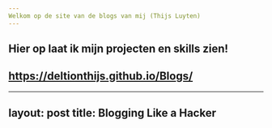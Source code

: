 ```yaml
---
Welkom op de site van de blogs van mij (Thijs Luyten)
---
```


Hier op laat ik mijn projecten en skills zien!
----
https://deltionthijs.github.io/Blogs/
----
---
layout: post
title: Blogging Like a Hacker
---
